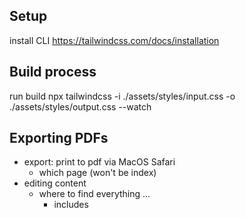 ## Setup

install CLI 
https://tailwindcss.com/docs/installation


## Build process

run build 
npx tailwindcss -i ./assets/styles/input.css -o ./assets/styles/output.css --watch


## Exporting PDFs

- export: print to pdf via MacOS Safari
    - which page (won't be index)
- editing content 
    - where to find everything ...
        - includes 